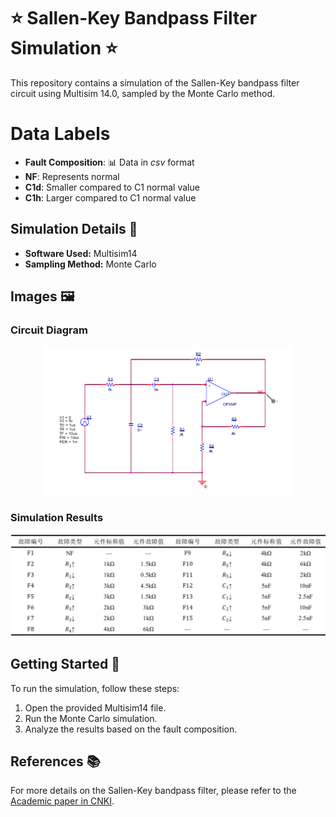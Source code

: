 # ⭐️ Sallen-Key Bandpass Filter Simulation ⭐️

This repository contains a simulation of the Sallen-Key bandpass filter circuit using Multisim 14.0, sampled by the Monte Carlo method.

# Data Labels
- **Fault Composition**:  📊 Data in *csv* format
- **NF**: Represents normal
- **C1d**: Smaller compared to C1 normal value
- **C1h**: Larger compared to C1 normal value

## Simulation Details 🔬

- **Software Used:** Multisim14
- **Sampling Method:** Monte Carlo

## Images 🖼️

### Circuit Diagram

<p align="center">
  <img src="https://github.com/AiChiXiaoXiongBingGan/Analog-circuit-fault-data/blob/main/fig1.png" alt="Circuit Diagram" width="400">
</p>

### Simulation Results

<p align="center">
  <img src="https://github.com/AiChiXiaoXiongBingGan/Analog-circuit-fault-data/blob/main/fig2.png" alt="Fault Dataset" width="600">
</p>

## Getting Started 🚀

To run the simulation, follow these steps:

1. Open the provided Multisim14 file.
2. Run the Monte Carlo simulation.
3. Analyze the results based on the fault composition.

## References 📚

For more details on the Sallen-Key bandpass filter, please refer to the [Academic paper in CNKI](https://kns.cnki.net/kcms2/article/abstract?v=WfYi3ZLogAaWaJ5tnkmiqxb8GhQ8uEUgcMRl5L3656lsucTubZpyE6wUe7j3PWj5tnEZEE8PBHAhdnZ8oZJYGlaGghkbZ_zmBF72wqadgMdtWR9D94jUsp99ClmDYasDA52XAM3CnadIdl5Sc0k5gQ==&uniplatform=NZKPT&language=CHS).
